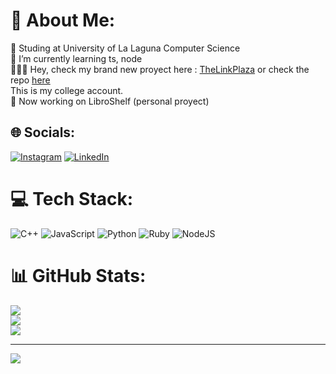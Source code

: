 # 💫 About Me:
🔭 Studing at University of La Laguna Computer Science <br>🌱 I’m currently learning ts, node <br>👨🏻‍💻 Hey, check my brand new proyect here :  [TheLinkPlaza](https://thelinkplaza.netlify.app/)    or  check the repo [here](https://github.com/alu0101540153/LinkPlaza_FrontendDeploy) <br>  This is my college account. <br>📖 Now working on LibroShelf (personal proyect)


## 🌐 Socials:
[![Instagram](https://img.shields.io/badge/Instagram-%23E4405F.svg?logo=Instagram&logoColor=white)](https://instagram.com/victor.rgez) [![LinkedIn](https://img.shields.io/badge/LinkedIn-%230077B5.svg?logo=linkedin&logoColor=white)](https://www.linkedin.com/in/v%C3%ADctor-rodr%C3%ADguez-dorta-793a092b5/) 

# 💻 Tech Stack:
![C++](https://img.shields.io/badge/c++-%2300599C.svg?style=for-the-badge&logo=c%2B%2B&logoColor=white) ![JavaScript](https://img.shields.io/badge/javascript-%23323330.svg?style=for-the-badge&logo=javascript&logoColor=%23F7DF1E) ![Python](https://img.shields.io/badge/python-3670A0?style=for-the-badge&logo=python&logoColor=ffdd54) ![Ruby](https://img.shields.io/badge/ruby-%23CC342D.svg?style=for-the-badge&logo=ruby&logoColor=white) ![NodeJS](https://img.shields.io/badge/node.js-6DA55F?style=for-the-badge&logo=node.js&logoColor=white)
# 📊 GitHub Stats:
![](https://github-readme-stats.vercel.app/api?username=alu0101540153&theme=dark&hide_border=false&include_all_commits=true&count_private=true)<br/>
![](https://nirzak-streak-stats.vercel.app/?user=alu0101540153&theme=dark&hide_border=false)<br/>
![](https://github-readme-stats.vercel.app/api/top-langs/?username=alu0101540153&theme=dark&hide_border=false&include_all_commits=true&count_private=true&layout=compact)

---
[![](https://visitcount.itsvg.in/api?id=alu0101540153&icon=0&color=0)](https://visitcount.itsvg.in)

<!-- Proudly created with GPRM ( https://gprm.itsvg.in ) -->
